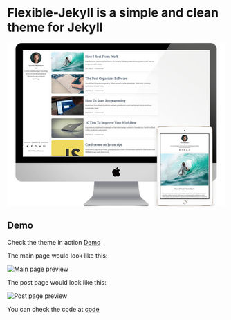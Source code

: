 # Flexible-Jekyll is a simple and clean theme for Jekyll

![](https://github.com/artemsheludko/flexible-jekyll/blob/master/assets/img/promo-img.jpg?raw=true)

## Demo

Check the theme in action [Demo](https://vishnu02_droid.github.io/Me_site/)

The main page would look like this:

![Main page preview](https://github.comvishnu02_droid.github.io/Me_site/blob/master/assets/img/home-page.jpg?raw=true)

The post page would look like this:

![Post page preview](https://github.com/vishnu02_droid.github.io/Me_site/blob/master/assets/img/post-example.jpg?raw=true)


You can check the code at [code](https://github.com/vishnu02_droid/Me_site)
